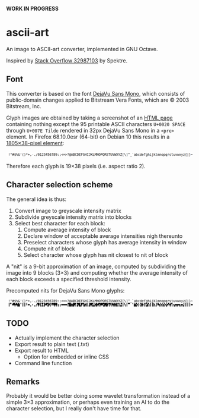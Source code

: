 **WORK IN PROGRESS**

# ascii-art

An image to ASCII-art converter, implemented in GNU Octave.

Inspired by [Stack Overflow 32987103][so] by Spektre.

[so]: https://stackoverflow.com/q/32987103

## Font

This converter is based on the font [DejaVu Sans Mono][font],
which consists of public-domain changes applied to
Bitstream Vera Fonts, which are ©&nbsp;2003 Bitstream, Inc.

[font]: https://dejavu-fonts.github.io/

Glyph images are obtained by taking a screenshot of an [HTML page][html]
containing nothing except the 95 printable ASCII characters
`U+0020 SPACE` through `U+007E Tilde`
rendered in 32px DejaVu Sans Mono in a `<pre>` element.
In Firefox 68.10.0esr (64-bit) on Debian&nbsp;10
this results in a [1805×38-pixel element][png]:

![The 95 printable ASCII characters rendered in DejaVu Sans Mono][png]

Therefore each glyph is 19×38 pixels (i.e.&nbsp;aspect ratio 2).

[png]: glyphs/ascii.png
[html]: glyphs/ascii.html

## Character selection scheme

The general idea is thus:

1. Convert image to greyscale intensity matrix
2. Subdivide greyscale intensity matrix into blocks
3. Select best character for each block:
   1. Compute average intensity of block
   2. Declare window of acceptable average intensities nigh thereunto
   3. Preselect characters whose glyph has average intensity in window
   4. Compute nit of block
   5. Select character whose glyph has nit closest to nit of block

A "nit" is a 9-bit approximation of an image,
computed by subdividing the image into 9 blocks (3×3)
and computing whether the average intensity of each block
exceeds a specified threshold intensity.

Precomputed nits for DejaVu Sans Mono glyphs:

![The 95 printable ASCII characters with their nits below][nits]

[nits]: glyphs/ascii_with_nits_graphical.png

## TODO

* Actually implement the character selection
* Export result to plain text (.txt)
* Export result to HTML
  * Option for embedded or inline CSS
* Command line function

## Remarks

Probably it would be better doing some wavelet transformation
instead of a simple 3×3 approximation,
or perhaps even training an AI to do the character selection,
but I really don't have time for that.
